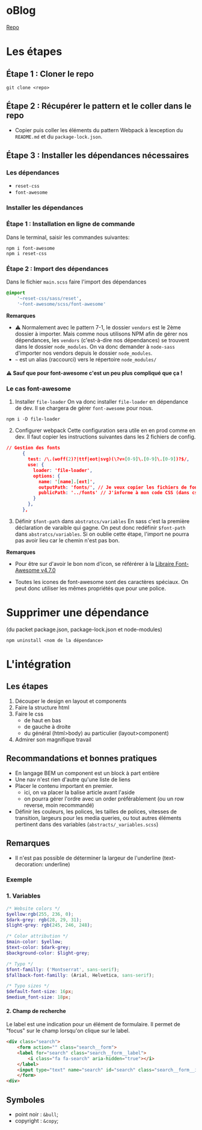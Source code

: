 # oBlog
[Repo](https://github.com/O-clock-Universe/WP-Atelier-oBlog-christopheOclock)

# Les étapes
## Étape 1 : Cloner le repo
```
git clone <repo>
```
## Étape 2 : Récupérer le pattern et le coller dans le repo
- Copier puis coller les éléments du pattern Webpack à lexception du `README.md` et du `package-lock.json`.

## Étape 3 : Installer les dépendances nécessaires
### Les dépendances
- `reset-css`
- `font-awesome`

### Installer les dépendances

### Étape 1 : Installation en ligne de commande
Dans le terminal, saisir les commandes suivantes:
```
npm i font-awesome
npm i reset-css
```

### Étape 2 :  Import des dépendances
Dans le fichier `main.scss` faire l'import des dépendances
```scss
@import
    '~reset-css/sass/reset',
    '~font-awesome/scss/font-awesome'
```

**Remarques**
- :warning: Normalement avec le pattern 7-1, le dossier `vendors` est le 2ème dossier à importer. Mais comme nous utilisons NPM afin de gérer nos dépendances, les `vendors` (c'est-à-dire nos dépendances) se trouvent dans le dossier `node_modules`.
On va donc demander à `node-sass` d'importer nos vendors depuis le dossier `node_modules`.
- `~` est un alias (raccourci) vers le répertoire `node_modules/`


#### :warning: __Sauf que pour font-awesome c'est un peu plus compliqué que ça !__

### Le cas font-awesome

1. Installer `file-loader`
On va donc installer `file-loader` en dépendance de dev. Il se chargera de gérer `font-awesome` pour nous.
```
npm i -D file-loader
```

2. Configurer webpack
Cette configuration sera utile en en prod comme en dev. 
Il faut copier les instructions suivantes dans les 2 fichiers de config.
```json
// Gestion des fonts
      {
        test: /\.(woff(2)?|ttf|eot|svg)(\?v=[0-9]\.[0-9]\.[0-9])?$/,
        use: {
          loader: 'file-loader',
          options: {
            name: '[name].[ext]',
            outputPath: 'fonts/', // Je veux copier les fichiers de fonts dans le répertoire public/fonts
            publicPath: '../fonts' // J'informe à mon code CSS (dans css/style.css) que les polices de caractères seront dans le répertoire ../fonts
          }
        },
      },
```

3. Définir `$font-path` dans `abstratcs/variables`
En sass c'est la première déclaration de varaible qui gagne. On peut donc redéfinir `$font-path` dans `abstratcs/variables`.
Si on oublie cette étape, l'import ne pourra pas avoir lieu car le chemin n'est pas bon.

**Remarques**
- Pour être sur d'avoir le bon nom d'icon, se référérer à la [Libraire Font-Awesome v4.7.0](https://fontawesome.com/v4.7.0/icons/)

- Toutes les icones de font-awesome sont des caractères spéciaux. On peut donc utiliser les mêmes propriétés que pour une police.


# Supprimer une dépendance
(du packet package.json, package-lock.json et node-modules)
```
npm uninstall <nom de la dépendance>
```

# L'intégration
## Les étapes
1. Découper le design en layout et components 
2. Faire la structure html
3. Faire le css
    - de haut en bas
    - de gauche à droite
    - du général (html>body) au particulier (layout>component)
4. Admirer son magnifique travail

## Recommandations et bonnes pratiques
- En langage BEM un component est un block à part entière
- Une nav n'est rien d'autre qu'une liste de liens
- Placer le contenu important en premier.
  - ici, on va placer la balise article avant l'aside 
  - on pourra gérer l'ordre avec un order préférablement (ou un row reverse, moin recommandé)
- Définir les couleurs, les polices, les tailles de polices, vitesses de transition, largeurs pour les media queries, ou tout autres éléments pertinent dans des variables (`abstracts/_variables.scss`)

## Remarques
- Il n'est pas possible de déterminer la largeur de l'underline (text-decoration: underline)

### Exemple
### 1. Variables 
```scss
/* Website colors */
$yellow:rgb(255, 236, 0);
$dark-grey: rgb(28, 29, 31);
$light-grey: rgb(245, 246, 248);

/* Color attribution */
$main-color: $yellow;
$text-color: $dark-grey;
$background-color: $light-grey;

/* Typo */
$font-familly: ('Montserrat', sans-serif);
$fallback-font-familly: (Arial, Helvetica, sans-serif);

/* Typo sizes */
$default-font-size: 16px;
$medium_font-size: 18px;
```

#### 2. Champ de recherche
Le label est une indication pour un élément de formulaire. Il permet de "focus" sur le champ lorsqu'on clique sur le label.
```html
<div class="search">
    <form action="" class="search__form">
    <label for="search" class="search__form__label">
        <i class="fa fa-search" aria-hidden="true"></i>
    </label>
    <input type="text" name="search" id="search" class="search__form__input">
    </form>
<div>
```

## Symboles
- point noir : `&bull`;
- copyright : `&copy`;